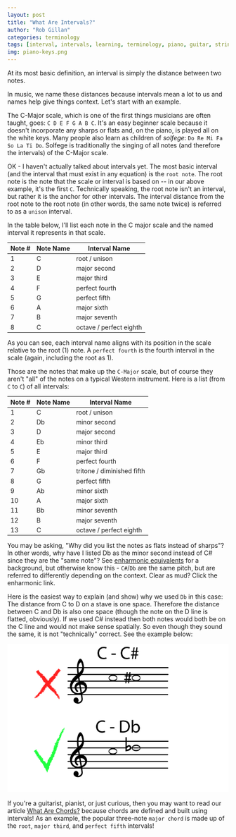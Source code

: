 ```yaml
---
layout: post
title: "What Are Intervals?"
author: "Rob Gillan"
categories: terminology
tags: [interval, intervals, learning, terminology, piano, guitar, stringed, instruments, instrument]
img: piano-keys.png
---
```

At its most basic definition, an interval is simply the distance between two notes.

In music, we name these distances because intervals mean a lot to us and names help give things context. Let's start with an example.

The C-Major scale, which is one of the first things musicians are often taught, goes: `C D E F G A B C`. It's an easy beginner scale because it doesn't incorporate any sharps or flats and, on the piano, is played all on the white keys. Many people also learn as children of *solfege*: `Do Re Mi Fa So La Ti Do`. Solfege is traditionally the singing of all notes (and therefore the intervals) of the C-Major scale.

OK - I haven't actually talked about intervals yet. The most basic interval (and the interval that must exist in any equation) is the `root note`. The root note is the note that the scale or interval is based on -- in our above example, it's the first `C`. Technically speaking, the root note isn't an interval, but rather it is the anchor for other intervals. The interval distance from the root note to the root note (in other words, the same note twice) is referred to as a `unison` interval.

In the table below, I'll list each note in the C major scale and the named interval it represents in that scale.

| Note #      | Note Name | Interval Name             |
|---          |---        |-------------------------  |
|1            | C         | root / unison             |
|2            | D         | major second              |
|3            | E         | major third               |
|4            | F         | perfect fourth            |
|5            | G         | perfect fifth             |
|6            | A         | major sixth               |
|7            | B         | major seventh             |
|8            | C         | octave / perfect eighth   |  

As you can see, each interval name aligns with its position in the scale relative to the root (1) note. A `perfect fourth` is the fourth interval in the scale (again, including the root as 1).

Those are the notes that make up the `C-Major` scale, but of course they aren't "all" of the notes on a typical Western instrument. Here is a list (from `C` to `C`) of all intervals:

|Note # | Note Name | Interval Name             |
|---    |---        |-------------------------  |
| 1     | C         | root / unison             |
| 2     | Db        | minor second              |
| 3     | D         | major second              |
| 4     | Eb        | minor third               |
| 5     | E         | major third               |
| 6     | F         | perfect fourth            |
| 7     | Gb        | tritone / diminished fifth |
| 8     | G         | perfect fifth             |
| 9     | Ab        | minor sixth               |
| 10    | A         | major sixth               |
| 11    | Bb        | minor seventh             |
| 12    | B         | major seventh             |
| 13    | C         | octave / perfect eighth   |

You may be asking, "Why did you list the notes as flats instead of sharps"? In other words, why have I listed Db as the minor second instead of C# since they are the "same note"? See [enharmonic equivalents] for a background, but otherwise know this - `C#`/`Db` are the same pitch, but are referred to differently depending on the context. Clear as mud? Click the enharmonic link.

Here is the easiest way to explain (and show) why we used `Db` in this case: The distance from C to D on a stave is one space. Therefore the distance between C and Db is also one space (though the note on the D line is flatted, obviously). If we used C# instead then both notes would both be on the C line and would not make sense spatially. So even though they sound the same, it is not "technically" correct. See the example below:

![Enharmonic Intervals](/assets/img/whatareintervals/enharmonic-intervals.png)

If you're a guitarist, pianist, or just curious, then you may want to read our article [What Are Chords?] because chords are defined and built using intervals! As an example, the popular three-note `major chord` is made up of the `root`, `major third`, and `perfect fifth` intervals!

[enharmonic equivalents]: https://en.wikipedia.org/wiki/Enharmonic
[What Are Chords?]: /terminology/WhatAreChords
